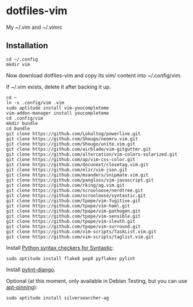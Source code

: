 dotfiles-vim
============

My ~/.vim and  ~/.vimrc

## Installation

    cd ~/.config
    mkdir vim

Now download dotfiles-vim and copy its vim/ content into ~/.config/vim.

If ~/.vim exists, delete it after backing it up.

    cd ~
    ln -s .config/vim .vim
    sudo aptitude install vim-youcompleteme
    vim-addon-manager install youcompleteme
    cd .config/vim
    mkdir bundle
    cd bundle
    git clone https://github.com/Lokaltog/powerline.git
    git clone https://github.com/Shougo/neomru.vim.git
    git clone https://github.com/Shougo/unite.vim.git
    git clone https://github.com/airblade/vim-gitgutter.git
    git clone https://github.com/altercation/vim-colors-solarized.git
    git clone https://github.com/ap/vim-css-color.git
    git clone https://github.com/docunext/closetag.vim.git
    git clone https://github.com/elzr/vim-json.git
    git clone https://github.com/msanders/snipmate.vim.git
    git clone https://github.com/pangloss/vim-javascript.git
    git clone https://github.com/rking/ag.vim.git
    git clone https://github.com/scrooloose/nerdtree.git
    git clone https://github.com/scrooloose/syntastic.git
    git clone https://github.com/tpope/vim-fugitive.git
    git clone https://github.com/tpope/vim-haml.git
    git clone https://github.com/tpope/vim-pathogen.git
    git clone https://github.com/tpope/vim-sensible.git
    git clone https://github.com/tpope/vim-sleuth.git
    git clone https://github.com/tpope/vim-surround.git
    git clone https://github.com/vim-scripts/TaskList.vim.git
    git clone https://github.com/vim-scripts/taglist.vim.git

Install
[Python syntax checkers for Syntastic](https://github.com/scrooloose/syntastic/wiki/Syntax-Checkers):

    sudo aptitude install flake8 pep8 pyflakes pylint

Install [pylint-django](https://github.com/landscapeio/pylint-django).

Optional (at this moment, only available in Debian Testing, but you can use
[apt-pinning](https://wiki.debian.org/AptPreferences#Pinning)):

    sudo aptitude install silversearcher-ag
